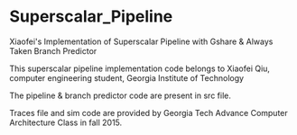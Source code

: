 # Superscalar_Pipeline
Xiaofei's Implementation of Superscalar Pipeline with Gshare &amp; Always Taken Branch Predictor

This superscalar pipeline implementation code belongs to Xiaofei Qiu, computer engineering student, Georgia Institute of Technology

The pipeline & branch predictor code are present in src file.

Traces file and sim code are provided by Georgia Tech Advance Computer Architecture Class in fall 2015. 

